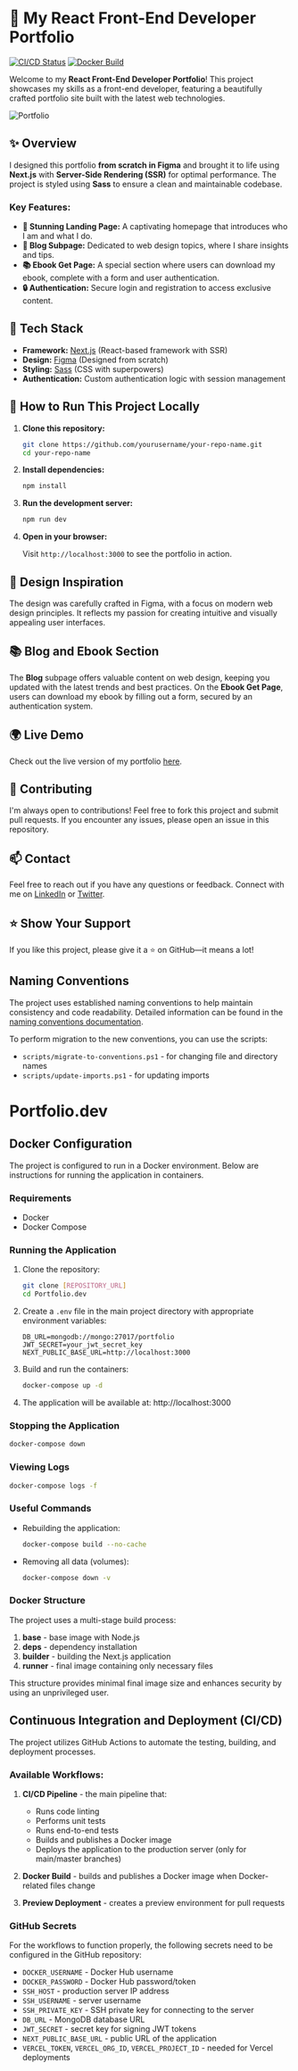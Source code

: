 # 🚀 My React Front-End Developer Portfolio

[![CI/CD Status](https://github.com/{username}/Portfolio.dev/actions/workflows/ci.yml/badge.svg)](https://github.com/{username}/Portfolio.dev/actions/workflows/ci.yml)
[![Docker Build](https://github.com/{username}/Portfolio.dev/actions/workflows/docker-build.yml/badge.svg)](https://github.com/{username}/Portfolio.dev/actions/workflows/docker-build.yml)

Welcome to my **React Front-End Developer Portfolio**! This project showcases my skills as a front-end developer, featuring a beautifully crafted portfolio site built with the latest web technologies.

![Portfolio](https://github.com/user-attachments/assets/34bd6439-d605-43dd-b2f7-e9b18ddfd56c)

## ✨ Overview

I designed this portfolio **from scratch in Figma** and brought it to life using **Next.js** with **Server-Side Rendering (SSR)** for optimal performance. The project is styled using **Sass** to ensure a clean and maintainable codebase.

### Key Features:

- **🏡 Stunning Landing Page:** A captivating homepage that introduces who I am and what I do.
- **📝 Blog Subpage:** Dedicated to web design topics, where I share insights and tips.
- **📚 Ebook Get Page:** A special section where users can download my ebook, complete with a form and user authentication.
- **🔒 Authentication:** Secure login and registration to access exclusive content.

## 🔧 Tech Stack

- **Framework:** [Next.js](https://nextjs.org/) (React-based framework with SSR)
- **Design:** [Figma](https://figma.com) (Designed from scratch)
- **Styling:** [Sass](https://sass-lang.com/) (CSS with superpowers)
- **Authentication:** Custom authentication logic with session management

## 🚀 How to Run This Project Locally

1. **Clone this repository:**

   ```bash
   git clone https://github.com/yourusername/your-repo-name.git
   cd your-repo-name
   ```

2. **Install dependencies:**

   ```bash
   npm install
   ```

3. **Run the development server:**

   ```bash
   npm run dev
   ```

4. **Open in your browser:**

   Visit `http://localhost:3000` to see the portfolio in action.

## 🎨 Design Inspiration

The design was carefully crafted in Figma, with a focus on modern web design principles. It reflects my passion for creating intuitive and visually appealing user interfaces.

## 📚 Blog and Ebook Section

The **Blog** subpage offers valuable content on web design, keeping you updated with the latest trends and best practices. On the **Ebook Get Page**, users can download my ebook by filling out a form, secured by an authentication system.

## 🌍 Live Demo

Check out the live version of my portfolio [here](your-live-demo-url).

## 🤝 Contributing

I'm always open to contributions! Feel free to fork this project and submit pull requests. If you encounter any issues, please open an issue in this repository.

## 📫 Contact

Feel free to reach out if you have any questions or feedback. Connect with me on [LinkedIn](your-linkedin-url) or [Twitter](your-twitter-url).

## ⭐️ Show Your Support

If you like this project, please give it a ⭐️ on GitHub—it means a lot!

## Naming Conventions

The project uses established naming conventions to help maintain consistency and code readability. Detailed information can be found in the [naming conventions documentation](docs/NAMING_CONVENTIONS.md).

To perform migration to the new conventions, you can use the scripts:

- `scripts/migrate-to-conventions.ps1` - for changing file and directory names
- `scripts/update-imports.ps1` - for updating imports

# Portfolio.dev

## Docker Configuration

The project is configured to run in a Docker environment. Below are instructions for running the application in containers.

### Requirements

- Docker
- Docker Compose

### Running the Application

1. Clone the repository:

   ```bash
   git clone [REPOSITORY_URL]
   cd Portfolio.dev
   ```

2. Create a `.env` file in the main project directory with appropriate environment variables:

   ```
   DB_URL=mongodb://mongo:27017/portfolio
   JWT_SECRET=your_jwt_secret_key
   NEXT_PUBLIC_BASE_URL=http://localhost:3000
   ```

3. Build and run the containers:

   ```bash
   docker-compose up -d
   ```

4. The application will be available at: http://localhost:3000

### Stopping the Application

```bash
docker-compose down
```

### Viewing Logs

```bash
docker-compose logs -f
```

### Useful Commands

- Rebuilding the application:

  ```bash
  docker-compose build --no-cache
  ```

- Removing all data (volumes):
  ```bash
  docker-compose down -v
  ```

### Docker Structure

The project uses a multi-stage build process:

1. **base** - base image with Node.js
2. **deps** - dependency installation
3. **builder** - building the Next.js application
4. **runner** - final image containing only necessary files

This structure provides minimal final image size and enhances security by using an unprivileged user.

## Continuous Integration and Deployment (CI/CD)

The project utilizes GitHub Actions to automate the testing, building, and deployment processes.

### Available Workflows:

1. **CI/CD Pipeline** - the main pipeline that:

   - Runs code linting
   - Performs unit tests
   - Runs end-to-end tests
   - Builds and publishes a Docker image
   - Deploys the application to the production server (only for main/master branches)

2. **Docker Build** - builds and publishes a Docker image when Docker-related files change

3. **Preview Deployment** - creates a preview environment for pull requests

### GitHub Secrets

For the workflows to function properly, the following secrets need to be configured in the GitHub repository:

- `DOCKER_USERNAME` - Docker Hub username
- `DOCKER_PASSWORD` - Docker Hub password/token
- `SSH_HOST` - production server IP address
- `SSH_USERNAME` - server username
- `SSH_PRIVATE_KEY` - SSH private key for connecting to the server
- `DB_URL` - MongoDB database URL
- `JWT_SECRET` - secret key for signing JWT tokens
- `NEXT_PUBLIC_BASE_URL` - public URL of the application
- `VERCEL_TOKEN`, `VERCEL_ORG_ID`, `VERCEL_PROJECT_ID` - needed for Vercel deployments
